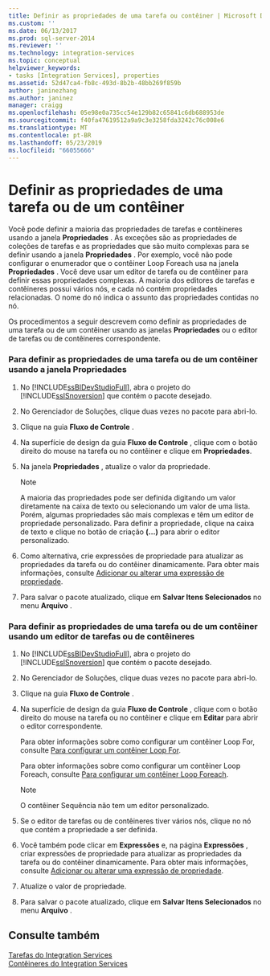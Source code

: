 ```yaml
---
title: Definir as propriedades de uma tarefa ou contêiner | Microsoft Docs
ms.custom: ''
ms.date: 06/13/2017
ms.prod: sql-server-2014
ms.reviewer: ''
ms.technology: integration-services
ms.topic: conceptual
helpviewer_keywords:
- tasks [Integration Services], properties
ms.assetid: 52d47ca4-fb8c-493d-8b2b-48bb269f859b
author: janinezhang
ms.author: janinez
manager: craigg
ms.openlocfilehash: 05e98e0a735cc54e129b82c65841c6db688953de
ms.sourcegitcommit: f40fa47619512a9a9c3e3258fda3242c76c008e6
ms.translationtype: MT
ms.contentlocale: pt-BR
ms.lasthandoff: 05/23/2019
ms.locfileid: "66055666"
---
```

# <a name="set-the-properties-of-a-task-or-container"></a>Definir as propriedades de uma tarefa ou de um contêiner
  Você pode definir a maioria das propriedades de tarefas e contêineres usando a janela **Propriedades** . As exceções são as propriedades de coleções de tarefas e as propriedades que são muito complexas para se definir usando a janela **Propriedades** . Por exemplo, você não pode configurar o enumerador que o contêiner Loop Foreach usa na janela **Propriedades** . Você deve usar um editor de tarefa ou de contêiner para definir essas propriedades complexas. A maioria dos editores de tarefas e contêineres possui vários nós, e cada nó contém propriedades relacionadas. O nome do nó indica o assunto das propriedades contidas no nó.  
  
 Os procedimentos a seguir descrevem como definir as propriedades de uma tarefa ou de um contêiner usando as janelas **Propriedades** ou o editor de tarefas ou de contêineres correspondente.  
  
### <a name="to-set-the-properties-of-a-task-or-container-by-using-the-properties-window"></a>Para definir as propriedades de uma tarefa ou de um contêiner usando a janela Propriedades  
  
1.  No [!INCLUDE[ssBIDevStudioFull](../includes/ssbidevstudiofull-md.md)], abra o projeto do [!INCLUDE[ssISnoversion](../includes/ssisnoversion-md.md)] que contém o pacote desejado.  
  
2.  No Gerenciador de Soluções, clique duas vezes no pacote para abri-lo.  
  
3.  Clique na guia **Fluxo de Controle** .  
  
4.  Na superfície de design da guia **Fluxo de Controle** , clique com o botão direito do mouse na tarefa ou no contêiner e clique em **Propriedades**.  
  
5.  Na janela **Propriedades** , atualize o valor da propriedade.  
  
    > [!NOTE]  
    >  A maioria das propriedades pode ser definida digitando um valor diretamente na caixa de texto ou selecionando um valor de uma lista. Porém, algumas propriedades são mais complexas e têm um editor de propriedade personalizado. Para definir a propriedade, clique na caixa de texto e clique no botão de criação **(…)** para abrir o editor personalizado.  
  
6.  Como alternativa, crie expressões de propriedade para atualizar as propriedades da tarefa ou do contêiner dinamicamente. Para obter mais informações, consulte [Adicionar ou alterar uma expressão de propriedade](expressions/add-or-change-a-property-expression.md).  
  
7.  Para salvar o pacote atualizado, clique em **Salvar Itens Selecionados** no menu **Arquivo** .  
  
### <a name="to-set-the-properties-of-a-task-or-container-by-using-a-task-or-container-editor"></a>Para definir as propriedades de uma tarefa ou de um contêiner usando um editor de tarefas ou de contêineres  
  
1.  No [!INCLUDE[ssBIDevStudioFull](../includes/ssbidevstudiofull-md.md)], abra o projeto do [!INCLUDE[ssISnoversion](../includes/ssisnoversion-md.md)] que contém o pacote desejado.  
  
2.  No Gerenciador de Soluções, clique duas vezes no pacote para abri-lo.  
  
3.  Clique na guia **Fluxo de Controle** .  
  
4.  Na superfície de design da guia **Fluxo de Controle** , clique com o botão direito do mouse na tarefa ou no contêiner e clique em **Editar** para abrir o editor correspondente.  
  
     Para obter informações sobre como configurar um contêiner Loop For, consulte [Para configurar um contêiner Loop For](control-flow/for-loop-container.md).  
  
     Para obter informações sobre como configurar um contêiner Loop Foreach, consulte [Para configurar um contêiner Loop Foreach](control-flow/foreach-loop-container.md).  
  
    > [!NOTE]  
    >  O contêiner Sequência não tem um editor personalizado.  
  
5.  Se o editor de tarefas ou de contêineres tiver vários nós, clique no nó que contém a propriedade a ser definida.  
  
6.  Você também pode clicar em **Expressões** e, na página **Expressões** , criar expressões de propriedade para atualizar as propriedades da tarefa ou do contêiner dinamicamente. Para obter mais informações, consulte [Adicionar ou alterar uma expressão de propriedade](expressions/add-or-change-a-property-expression.md).  
  
7.  Atualize o valor de propriedade.  
  
8.  Para salvar o pacote atualizado, clique em **Salvar Itens Selecionados** no menu **Arquivo** .  
  
## <a name="see-also"></a>Consulte também  
 [Tarefas do Integration Services](control-flow/integration-services-tasks.md)   
 [Contêineres do Integration Services](control-flow/integration-services-containers.md)  
  
  
